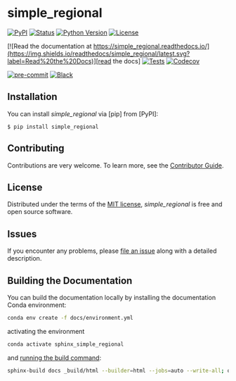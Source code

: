# simple_regional

[![PyPI](https://img.shields.io/pypi/v/simple_regional.svg)][pypi status]
[![Status](https://img.shields.io/pypi/status/simple_regional.svg)][pypi status]
[![Python Version](https://img.shields.io/pypi/pyversions/simple_regional)][pypi status]
[![License](https://img.shields.io/pypi/l/simple_regional)][license]

[![Read the documentation at https://simple_regional.readthedocs.io/](https://img.shields.io/readthedocs/simple_regional/latest.svg?label=Read%20the%20Docs)][read the docs]
[![Tests](https://github.com/brightway-lca/simple_regional/actions/workflows/python-test.yml/badge.svg)][tests]
[![Codecov](https://codecov.io/gh/brightway-lca/simple_regional/branch/main/graph/badge.svg)][codecov]

[![pre-commit](https://img.shields.io/badge/pre--commit-enabled-brightgreen?logo=pre-commit&logoColor=white)][pre-commit]
[![Black](https://img.shields.io/badge/code%20style-black-000000.svg)][black]

[pypi status]: https://pypi.org/project/simple_regional/
[read the docs]: https://simple_regional.readthedocs.io/
[tests]: https://github.com/brightway-lca/simple_regional/actions?workflow=Tests
[codecov]: https://app.codecov.io/gh/brightway-lca/simple_regional
[pre-commit]: https://github.com/pre-commit/pre-commit
[black]: https://github.com/psf/black

## Installation

You can install _simple_regional_ via [pip] from [PyPI]:

```console
$ pip install simple_regional
```

## Contributing

Contributions are very welcome.
To learn more, see the [Contributor Guide][Contributor Guide].

## License

Distributed under the terms of the [MIT license][License],
_simple_regional_ is free and open source software.

## Issues

If you encounter any problems,
please [file an issue][Issue Tracker] along with a detailed description.


<!-- github-only -->

[command-line reference]: https://simple_regional.readthedocs.io/en/latest/usage.html
[License]: https://github.com/brightway-lca/simple_regional/blob/main/LICENSE
[Contributor Guide]: https://github.com/brightway-lca/simple_regional/blob/main/CONTRIBUTING.md
[Issue Tracker]: https://github.com/brightway-lca/simple_regional/issues


## Building the Documentation

You can build the documentation locally by installing the documentation Conda environment:

```bash
conda env create -f docs/environment.yml
```

activating the environment

```bash
conda activate sphinx_simple_regional
```

and [running the build command](https://www.sphinx-doc.org/en/master/man/sphinx-build.html#sphinx-build):

```bash
sphinx-build docs _build/html --builder=html --jobs=auto --write-all; open _build/html/index.html
```
